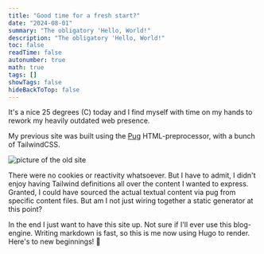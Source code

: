 ```yaml
---
title: "Good time for a fresh start?"
date: "2024-08-01"
summary: "The obligatory 'Hello, World!"
description: "The obligatory 'Hello, World!" 
toc: false
readTime: false
autonumber: true
math: true
tags: []
showTags: false
hideBackToTop: false
---
```


It's a nice 25 degrees (C) today and I find myself with time on my hands to rework my heavily outdated web presence.

My previous site was built using the [Pug](https://pugjs.org) HTML-preprocessor, with a bunch of TailwindCSS.

![picture of the old site](old_site.png "The old site with my mascot")

There were no cookies or reactivity whatsoever. 
But I have to admit, I didn't enjoy having Tailwind definitions all over the content I wanted to express.
Granted, I could have sourced the actual textual content via pug from specific content files. But am I not just wiring together a static generator at this point?

In the end I just want to have this site up. Not sure if I'll ever use this blog-engine.
Writing markdown is fast, so this is me now using Hugo to render. Here's to new beginnings! 🥂
